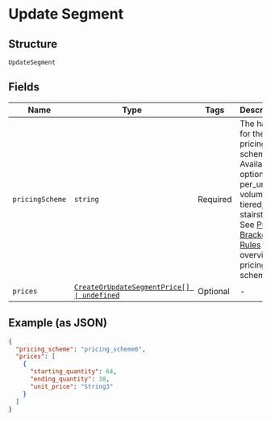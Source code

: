 
# Update Segment

## Structure

`UpdateSegment`

## Fields

| Name | Type | Tags | Description |
|  --- | --- | --- | --- |
| `pricingScheme` | `string` | Required | The handle for the pricing scheme. Available options: per_unit, volume, tiered, stairstep. See [Price Bracket Rules](https://help.chargify.com/products/product-components.html#price-bracket-rules) for an overview of pricing schemes. |
| `prices` | [`CreateOrUpdateSegmentPrice[] \| undefined`](../../doc/models/create-or-update-segment-price.md) | Optional | - |

## Example (as JSON)

```json
{
  "pricing_scheme": "pricing_scheme6",
  "prices": [
    {
      "starting_quantity": 64,
      "ending_quantity": 38,
      "unit_price": "String3"
    }
  ]
}
```

